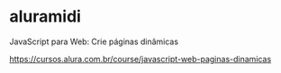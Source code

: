 # aluramidi
JavaScript para Web: Crie páginas dinâmicas

https://cursos.alura.com.br/course/javascript-web-paginas-dinamicas
